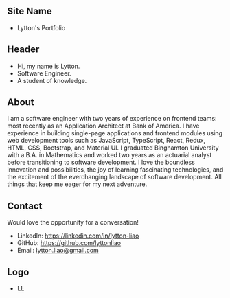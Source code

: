 ## Site Name
- Lytton's Portfolio

## Header
- Hi, my name is Lytton. 
- Software Engineer.
- A student of knowledge.

## About
I am a software engineer with two years of experience on frontend teams: most recently as an Application Architect at Bank of America. I have experience in building single-page applications and frontend modules using web development tools such as JavaScript, TypeScript, React, Redux, HTML, CSS, Bootstrap, and Material UI. I graduated Binghamton University with a B.A. in Mathematics and worked two years as an actuarial analyst before transitioning to software development. I love the boundless innovation and possibilities, the joy of learning fascinating technologies, and the excitement of the everchanging landscape of software development. All things that keep me eager for my next adventure.

## Contact
Would love the opportunity for a conversation!
- LinkedIn: https://linkedin.com/in/lytton-liao
- GitHub: https://github.com/lyttonliao
- Email: lytton.liao@gmail.com

## Logo
- LL